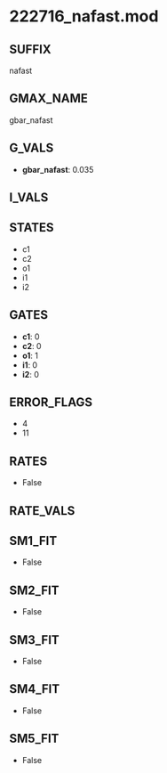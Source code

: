 # 222716_nafast.mod

## SUFFIX

nafast

## GMAX_NAME

gbar_nafast

## G_VALS

- **gbar_nafast**: 0.035

## I_VALS


## STATES

- c1
- c2
- o1
- i1
- i2

## GATES

- **c1**: 0
- **c2**: 0
- **o1**: 1
- **i1**: 0
- **i2**: 0

## ERROR_FLAGS

- 4
- 11

## RATES

- False

## RATE_VALS


## SM1_FIT

- False

## SM2_FIT

- False

## SM3_FIT

- False

## SM4_FIT

- False

## SM5_FIT

- False

